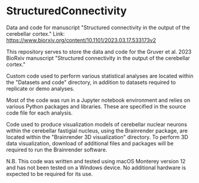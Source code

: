 # StructuredConnectivity
Data and code for manuscript "Structured connectivity in the output of the cerebellar cortex." 
Link: https://www.biorxiv.org/content/10.1101/2023.03.17.533173v2


This repository serves to store the data and code for the Gruver et al. 2023 BioRxiv manuscript "Structured connectivity in the output of the cerebellar cortex." 

Custom code used to perform various statistical analyses are located within the "Datasets and code" directory, in addition to datasets required to replicate or demo analyses.

Most of the code was run in a Jupyter notebook environment and relies on various Python packages and libraries. These are specified in the source code file for each analysis.

Code used to produce visualization models of cerebellar nuclear neurons within the cerebellar fastigial nucleus, using the Brainrender package, are located within the "Brainrender 3D visualization" directory. To perform 3D data visualization, download of additional files and packages will be required to run the Brainrender software. 

N.B. This code was written and tested using macOS Monterey version 12 and has not been tested on a Windows device. No additional hardware is expected to be required for its use. 
